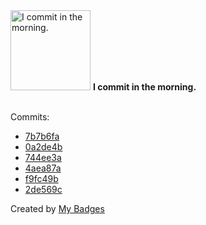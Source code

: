 <img src="https://my-badges.github.io/my-badges/morning-commits.png" alt="I commit in the morning." title="I commit in the morning." width="128">
<strong>I commit in the morning.</strong>
<br><br>

Commits:

- <a href="https://github.com/RAHULKRISHNAKR/Geeks_For_Geeks_/commit/7b7b6fababd560c8d1fdd7ba135a0806ea46065c">7b7b6fa</a>
- <a href="https://github.com/RAHULKRISHNAKR/Geeks_For_Geeks_/commit/0a2de4b961bc6fe7ca58573a9e7c2579e5a2f89a">0a2de4b</a>
- <a href="https://github.com/RAHULKRISHNAKR/KTU_S5_DA_LAB/commit/744ee3a592c54d97b2bc4a72fcb1e78ff55fdd5c">744ee3a</a>
- <a href="https://github.com/RAHULKRISHNAKR/KTU_S5_DA_LAB/commit/4aea87a8f770e16a11e4048c3d778223e3116802">4aea87a</a>
- <a href="https://github.com/RAHULKRISHNAKR/KTU_S5_DA_LAB/commit/f9fc49b205e27c79f840c04e041dc910451be593">f9fc49b</a>
- <a href="https://github.com/RAHULKRISHNAKR/Seminar_Hall_Booking_System/commit/2de569c4fd71155bf6f558850c42b8746a3450fd">2de569c</a>


Created by <a href="https://github.com/my-badges/my-badges">My Badges</a>
